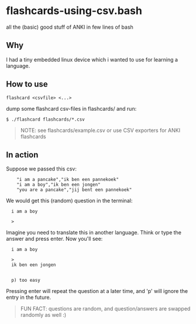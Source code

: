 flashcards-using-csv.bash
=========================

all the (basic) good stuff of ANKI in few lines of bash

## Why

I had a tiny embedded linux device which i wanted to use for learning a language.

## How to use 

`flashcard <csvfile> <...>`

dump some flashcard csv-files in flashcards/ and run:

    $ ./flashcard flashcards/*.csv

> NOTE: see flashcards/example.csv or use CSV exporters for ANKI flashcards

## In action

Suppose we passed this csv:

        "i am a pancake","ik ben een pannekoek"
        "i am a boy","ik ben een jongen"
        "you are a pancake","jij bent een pannekoek"

We would get this (random) question in the terminal:

      i am a boy

      >


Imagine you need to translate this in another language.
Think or type the answer and press enter.
Now you'll see:

      i am a boy
      
      >
      ik ben een jongen
      
      
      p) too easy     

Pressing enter will repeat the question at a later time, and 'p' will ignore the entry in the future.

> FUN FACT: questions are random, and question/answers are swapped randomly as well :)
